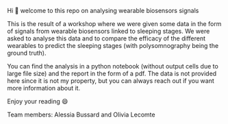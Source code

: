 Hi 👋 welcome to this repo on analysing wearable biosensors signals

This is the result of a workshop where we were given some data in the form of signals from wearable biosensors linked to sleeping stages.
We were asked to analyse this data and to compare the efficacy of the different wearables to predict the sleeping stages (with polysomnography being the ground truth).

You can find the analysis in a python notebook (without output cells due to large file size) and the report in the form of a pdf. The data is not provided here since it is not my property, but you can always reach out if you want more information about it.

Enjoy your reading 😄



Team members:
Alessia Bussard and Olivia Lecomte
